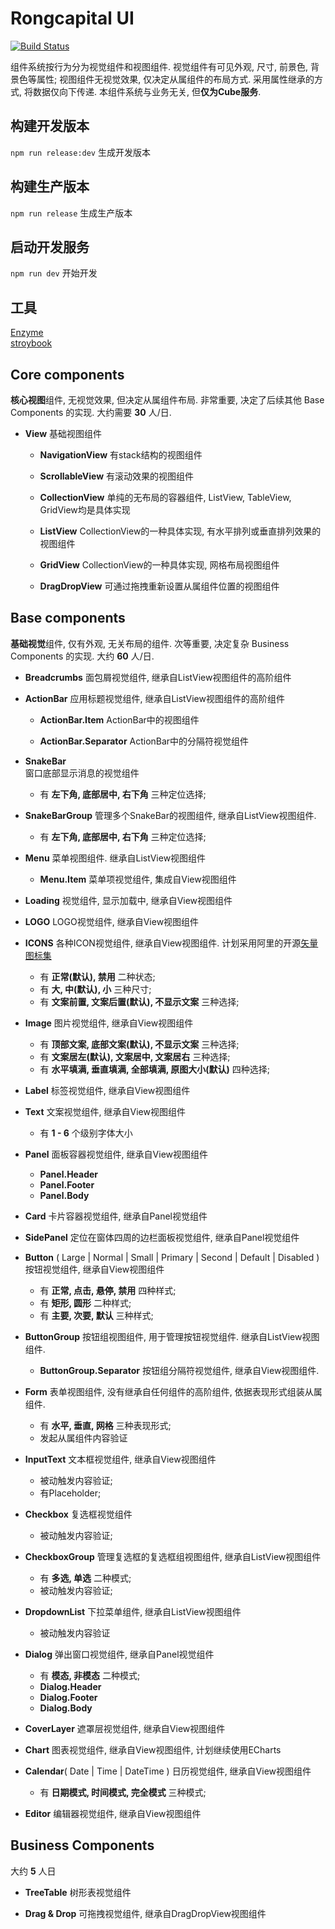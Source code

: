 # Rongcapital UI

[![Build Status](https://travis-ci.org/WellerQu/rongcapital-ui.svg?branch=master)](https://travis-ci.org/WellerQu/rongcapital-ui)

组件系统按行为分为视觉组件和视图组件. 视觉组件有可见外观, 尺寸, 前景色, 背景色等属性; 视图组件无视觉效果, 仅决定从属组件的布局方式. 采用属性继承的方式, 将数据仅向下传递. 本组件系统与业务无关, 但**仅为Cube服务**.

## 构建开发版本
`npm run release:dev` 生成开发版本

## 构建生产版本
`npm run release` 生成生产版本

## 启动开发服务
`npm run dev` 开始开发

## 工具

[Enzyme](http://airbnb.io/enzyme/docs/api/index.html)
<br />
[stroybook](https://storybook.js.org/)

## Core components

**核心视图**组件, 无视觉效果, 但决定从属组件布局. 非常重要, 决定了后续其他 Base Components 的实现. 大约需要 **30** 人/日. 

- **View**
	基础视图组件
	
	- **NavigationView**
		有stack结构的视图组件
		
	- **ScrollableView**
		有滚动效果的视图组件
		
	- **CollectionView**
		单纯的无布局的容器组件, ListView, TableView, GridView均是具体实现
		
	- **ListView**
		CollectionView的一种具体实现, 有水平排列或垂直排列效果的视图组件
		
	- **GridView**
		CollectionView的一种具体实现, 网格布局视图组件
		
	- **DragDropView**
		可通过拖拽重新设置从属组件位置的视图组件

## Base components

**基础视觉**组件, 仅有外观, 无关布局的组件. 次等重要, 决定复杂 Business Components 的实现. 大约 **60** 人/日.

- **Breadcrumbs**
	面包屑视觉组件, 继承自ListView视图组件的高阶组件

- **ActionBar**
	应用标题视觉组件, 继承自ListView视图组件的高阶组件
	
	- **ActionBar.Item**
		ActionBar中的视图组件
		
	- **ActionBar.Separator**
		ActionBar中的分隔符视觉组件

- **SnakeBar**	
	窗口底部显示消息的视觉组件
	* 有 **左下角, 底部居中, 右下角** 三种定位选择;

- **SnakeBarGroup**
	管理多个SnakeBar的视图组件, 继承自ListView视图组件.
	* 有 **左下角, 底部居中, 右下角** 三种定位选择;

- **Menu**
	菜单视图组件. 继承自ListView视图组件
	
	- **Menu.Item**
		菜单项视觉组件, 集成自View视图组件

- **Loading**
    视觉组件, 显示加载中, 继承自View视图组件

- **LOGO**
	LOGO视觉组件, 继承自View视图组件

- **ICONS**
	各种ICON视觉组件, 继承自View视图组件. 计划采用阿里的开源[矢量图标集](http://www.iconfont.cn/) 
	* 有 **正常(默认), 禁用** 二种状态;
	* 有 **大, 中(默认), 小** 三种尺寸;
	* 有 **文案前置, 文案后置(默认), 不显示文案** 三种选择;

- **Image**
	图片视觉组件, 继承自View视图组件
	* 有 **顶部文案, 底部文案(默认), 不显示文案** 三种选择;
	* 有 **文案居左(默认), 文案居中, 文案居右** 三种选择;
	* 有 **水平填满, 垂直填满, 全部填满, 原图大小(默认)** 四种选择;

- **Label**
	标签视觉组件, 继承自View视图组件

- **Text**
	文案视觉组件, 继承自View视图组件
	* 有 **1 - 6** 个级别字体大小

- **Panel**
	面板容器视觉组件, 继承自View视图组件
	
	- **Panel.Header**
	- **Panel.Footer**
	- **Panel.Body**

- **Card**
	卡片容器视觉组件, 继承自Panel视觉组件

- **SidePanel**
	定位在窗体四周的边栏面板视觉组件, 继承自Panel视觉组件
	
- **Button** ( Large | Normal | Small | Primary | Second | Default | Disabled )
	按钮视觉组件, 继承自View视图组件
	* 有 **正常, 点击, 悬停, 禁用** 四种样式;
	* 有 **矩形, 圆形** 二种样式;
	* 有 **主要, 次要, 默认** 三种样式;
	
- **ButtonGroup** 
	按钮组视图组件, 用于管理按钮视觉组件. 继承自ListView视图组件.
	
	- **ButtonGroup.Separator**
		按钮组分隔符视觉组件, 继承自View视图组件.

- **Form**
	表单视图组件, 没有继承自任何组件的高阶组件, 依据表现形式组装从属组件.
	* 有 **水平, 垂直, 网格** 三种表现形式;
	* 发起从属组件内容验证
	
- **InputText**
	文本框视觉组件, 继承自View视图组件
	* 被动触发内容验证;
	* 有Placeholder;
	
- **Checkbox**
	复选框视觉组件
	* 被动触发内容验证;
	
- **CheckboxGroup**
	管理复选框的复选框组视图组件, 继承自ListView视图组件
	* 有 **多选, 单选** 二种模式;
	* 被动触发内容验证;
	
- **DropdownList**
	下拉菜单组件, 继承自ListView视图组件
	* 被动触发内容验证

- **Dialog**
	弹出窗口视觉组件, 继承自Panel视觉组件
	* 有 **模态, 非模态** 二种模式;

	- **Dialog.Header**
	- **Dialog.Footer**
	- **Dialog.Body**

- **CoverLayer**
	遮罩层视觉组件, 继承自View视图组件

- **Chart**
	图表视觉组件, 继承自View视图组件, 计划继续使用ECharts

- **Calendar**( Date | Time | DateTime )
	日历视觉组件, 继承自View视图组件
	* 有 **日期模式, 时间模式, 完全模式** 三种模式;

- **Editor**
	编辑器视觉组件, 继承自View视图组件

## Business Components

大约 **5** 人日

- **TreeTable**
	树形表视觉组件

- **Drag & Drop**
	可拖拽视觉组件, 继承自DragDropView视图组件
